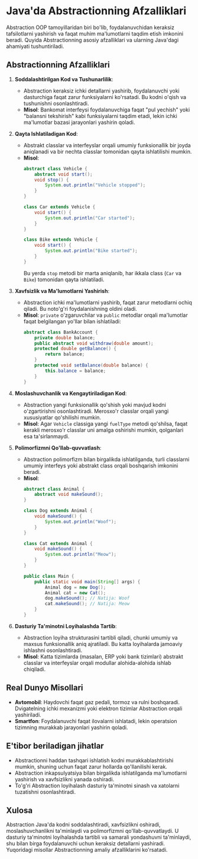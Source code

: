 # Java'da Abstractionning Afzalliklari

Abstraction OOP tamoyillaridan biri bo'lib, foydalanuvchidan keraksiz tafsilotlarni yashirish va faqat muhim ma'lumotlarni taqdim etish imkonini beradi. Quyida Abstractionning asosiy afzalliklari va ularning Java'dagi ahamiyati tushuntiriladi.

## Abstractionning Afzalliklari

1. **Soddalashtirilgan Kod va Tushunarlilik**:
   - Abstraction keraksiz ichki detallarni yashirib, foydalanuvchi yoki dasturchiga faqat zarur funksiyalarni ko'rsatadi. Bu kodni o'qish va tushunishni osonlashtiradi.
   - **Misol**: Bankomat interfeysi foydalanuvchiga faqat "pul yechish" yoki "balansni tekshirish" kabi funksiyalarni taqdim etadi, lekin ichki ma'lumotlar bazasi jarayonlari yashirin qoladi.

2. **Qayta Ishlatiladigan Kod**:
   - Abstrakt classlar va interfeyslar orqali umumiy funksionallik bir joyda aniqlanadi va bir nechta classlar tomonidan qayta ishlatilishi mumkin.
   - **Misol**:
     ```java
     abstract class Vehicle {
         abstract void start();
         void stop() {
             System.out.println("Vehicle stopped");
         }
     }

     class Car extends Vehicle {
         void start() {
             System.out.println("Car started");
         }
     }

     class Bike extends Vehicle {
         void start() {
             System.out.println("Bike started");
         }
     }
     ```
     Bu yerda `stop` metodi bir marta aniqlanib, har ikkala class (`Car` va `Bike`) tomonidan qayta ishlatiladi.

3. **Xavfsizlik va Ma'lumotlarni Yashirish**:
   - Abstraction ichki ma'lumotlarni yashirib, faqat zarur metodlarni ochiq qiladi. Bu noto'g'ri foydalanishning oldini oladi.
   - **Misol**: `private` o'zgaruvchilar va `public` metodlar orqali ma'lumotlar faqat belgilangan yo'llar bilan ishlatiladi:
     ```java
     abstract class BankAccount {
         private double balance;
         public abstract void withdraw(double amount);
         protected double getBalance() {
             return balance;
         }
         protected void setBalance(double balance) {
             this.balance = balance;
         }
     }
     ```

4. **Moslashuvchanlik va Kengaytiriladigan Kod**:
   - Abstraction yangi funksionallik qo'shish yoki mavjud kodni o'zgartirishni osonlashtiradi. Merosxo'r classlar orqali yangi xususiyatlar qo'shilishi mumkin.
   - **Misol**: Agar `Vehicle` classiga yangi `fuelType` metodi qo'shilsa, faqat kerakli merosxo'r classlar uni amalga oshirishi mumkin, qolganlari esa ta'sirlanmaydi.

5. **Polimorfizmni Qo'llab-quvvatlash**:
   - Abstraction polimorfizm bilan birgalikda ishlatilganda, turli classlarni umumiy interfeys yoki abstrakt class orqali boshqarish imkonini beradi.
   - **Misol**:
     ```java
     abstract class Animal {
         abstract void makeSound();
     }

     class Dog extends Animal {
         void makeSound() {
             System.out.println("Woof");
         }
     }

     class Cat extends Animal {
         void makeSound() {
             System.out.println("Meow");
         }
     }

     public class Main {
         public static void main(String[] args) {
             Animal dog = new Dog();
             Animal cat = new Cat();
             dog.makeSound(); // Natija: Woof
             cat.makeSound(); // Natija: Meow
         }
     }
     ```

6. **Dasturiy Ta'minotni Loyihalashda Tartib**:
   - Abstraction loyiha strukturasini tartibli qiladi, chunki umumiy va maxsus funksionallik aniq ajratiladi. Bu katta loyihalarda jamoaviy ishlashni osonlashtiradi.
   - **Misol**: Katta tizimlarda (masalan, ERP yoki bank tizimlari) abstrakt classlar va interfeyslar orqali modullar alohida-alohida ishlab chiqiladi.

## Real Dunyo Misollari
- **Avtomobil**: Haydovchi faqat gaz pedali, tormoz va rulni boshqaradi. Dvigatelning ichki mexanizmi yoki elektron tizimlar Abstraction orqali yashiriladi.
- **Smartfon**: Foydalanuvchi faqat ilovalarni ishlatadi, lekin operatsion tizimning murakkab jarayonlari yashirin qoladi.

## E'tibor beriladigan jihatlar
- Abstractionni haddan tashqari ishlatish kodni murakkablashtirishi mumkin, shuning uchun faqat zarur hollarda qo'llanilishi kerak.
- Abstraction inkapsulyatsiya bilan birgalikda ishlatilganda ma'lumotlarni yashirish va xavfsizlikni yanada oshiradi.
- To'g'ri Abstraction loyihalash dasturiy ta'minotni sinash va xatolarni tuzatishni osonlashtiradi.

## Xulosa
Abstraction Java'da kodni soddalashtiradi, xavfsizlikni oshiradi, moslashuvchanlikni ta'minlaydi va polimorfizmni qo'llab-quvvatlaydi. U dasturiy ta'minotni loyihalashda tartibli va samarali yondashuvni ta'minlaydi, shu bilan birga foydalanuvchi uchun keraksiz detallarni yashiradi. Yuqoridagi misollar Abstractionning amaliy afzalliklarini ko'rsatadi.
